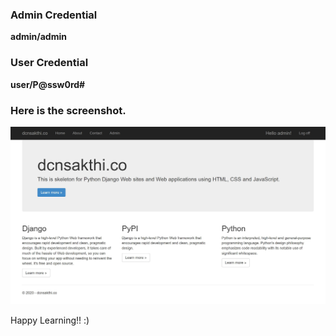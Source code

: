 ### Admin Credential
<b>admin/admin</b><br>

### User Credential
<b>user/P@ssw0rd#</b><br>

### Here is the screenshot.
<img src="screenshot-home.JPG"/> 

Happy Learning!! :)